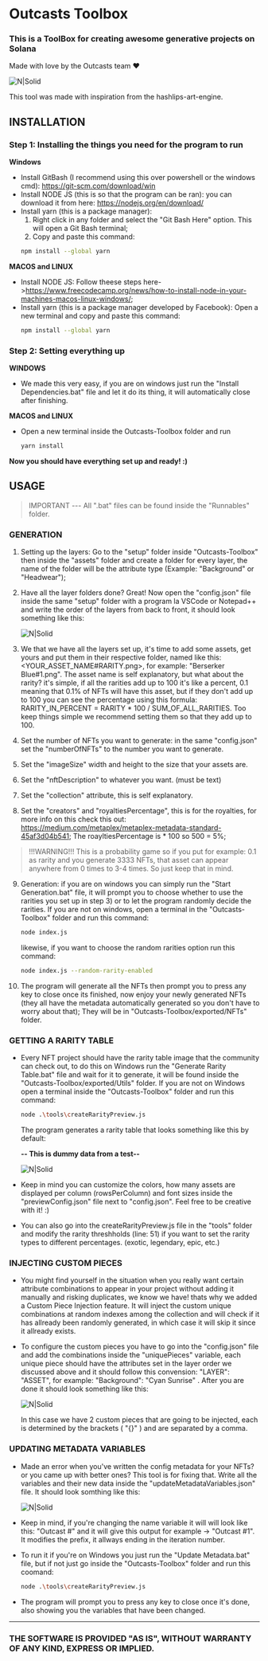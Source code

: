 # Outcasts Toolbox
### This is a ToolBox for creating awesome generative projects on Solana
Made with love by the Outcasts team ❤️

![N|Solid](https://raw.githubusercontent.com/OutcastsNFT/outcasts-toolbox/master/exampleImages/banner.jpeg?token=AWPD7XQYSZF2ISTMOQGUNMDBUPVAS)

This tool was made with inspiration from the hashlips-art-engine.
## INSTALLATION
### Step 1: Installing the things you need for the program to run
**Windows**
- Install GitBash (I recommend using this over powershell or the windows cmd): https://git-scm.com/download/win
- Install NODE JS (this is so that the program can be ran): you can download it from here: https://nodejs.org/en/download/
- Install yarn (this is a package manager): 
    1) Right click in any folder and select the "Git Bash Here" option. This will open a Git Bash terminal;
    2) Copy and paste this command:
    ```sh
    npm install --global yarn
    ```

**MACOS and LINUX**
- Install NODE JS: Follow theese steps here->https://www.freecodecamp.org/news/how-to-install-node-in-your-machines-macos-linux-windows/;
- Install yarn (this is a package manager developed by Facebook): Open a new terminal and copy and paste this command:
    ```sh
    npm install --global yarn
    ```

### Step 2: Setting everything up
**WINDOWS**
- We made this very easy, if you are on windows just run the "Install Dependencies.bat" file and let it do its thing, it will automatically close after finishing.

**MACOS and LINUX**
- Open a new terminal inside the Outcasts-Toolbox folder and run
    ```sh
    yarn install
    ```

**Now you should have everything set up and ready! :)**

## USAGE

> IMPORTANT --- All ".bat" files can be found inside the "Runnables" folder.

### GENERATION

1) Setting up the layers: Go to the "setup" folder inside "Outcasts-Toolbox" then inside the "assets" folder and create a folder for every layer, the name of the folder will be the attribute type (Example: "Background" or "Headwear");

2) Have all the layer folders done? Great! Now open the "config.json" file inside the same "setup" folder with a program la VSCode or Notepad++ and write the order of the layers from back to front,
	it should look something like this:

    ![N|Solid](https://raw.githubusercontent.com/OutcastsNFT/outcasts-toolbox/master/exampleImages/layersOrder.PNG?token=AWPD7XR46WKU3NTYHWN2VO3BUPVC2)

3) We that we have all the layers set up, it's time to add some assets, get yours and put them in their respective folder, named like this: <YOUR_ASSET_NAME#RARITY.png>, for example: "Berserker Blue#1.png".
	The asset name is self explanatory, but what about the rarity? it's simple, if all the rarities add up to 100 it's like a percent, 0.1 meaning that 0.1% of NFTs will have this asset, but if they don't add up to 100 you can see
	the percentage using this formula: RARITY_IN_PERCENT = RARITY * 100 / SUM_OF_ALL_RARITIES. Too keep things simple we recommend setting them so that they add up to 100.
	
4) Set the number of NFTs you want to generate: in the same "config.json" set the "numberOfNFTs" to the number you want to generate.

5) Set the "imageSize" width and height to the size that your assets are.

6) Set the "nftDescription" to whatever you want. (must be text)

7) Set the "collection" attribute, this is self explanatory.

8) Set the "creators" and "royaltiesPercentage", this is for the royalties, for more info on this check this out: https://medium.com/metaplex/metaplex-metadata-standard-45af3d04b541; The roayltiesPercentage is * 100 so 500 = 5%;

> !!!WARNING!!!
> 	This is a probability game so if you put for example: 0.1 as rarity and you generate 3333 NFTs, that asset can appear anywhere from 0 times to 3-4 times. So just keep that in mind.

9) Generation: if you are on windows you can simply run the "Start Generation.bat" file, it will prompt you to choose whether to use the rarities you set up in step 3) or to let the program randomly decide the rarities.
	If you are not on windows, open a terminal in the "Outcasts-Toolbox" folder and run this command:
	```sh
	node index.js
	```
	likewise, if you want to choose the random rarities option run this command:
	```sh
	node index.js --random-rarity-enabled
	```
	
10) The program will generate all the NFTs then prompt you to press any key to close once its finished, now enjoy your newly generated NFTs (they all have the metadata automatically generated so you don't have to worry about that); They will be in "Outcasts-Toolbox/exported/NFTs" folder.

### GETTING A RARITY TABLE
- Every NFT project should have the rarity table image that the community can check out, to do this on Windows run the "Generate Rarity Table.bat" file and wait for it to generate, it will be found inside the "Outcasts-Toolbox/exported/Utils" folder. If you are not on Windows open a terminal inside the "Outcasts-Toolbox" folder and run this command:
    ```sh
    node .\tools\createRarityPreview.js 
    ```
    The program generates a rarity table that looks something like this by default:

    **-- This is dummy data from a test--**

    ![N|Solid](https://raw.githubusercontent.com/OutcastsNFT/outcasts-toolbox/master/exampleImages/rarityPreview.png?token=AWPD7XVHS7DZG2ZSWFZFY53BUPVD2)
    
- Keep in mind you can customize the colors, how many assets are displayed per column (rowsPerColumn) and font sizes inside the "previewConfig.json" file next to "config.json". Feel free to be creative with it! :)
- You can also go into the createRarityPreview.js file in the "tools" folder and modify the rarity threshholds (line: 51) if you want to set the rarity types to different percentages. (exotic, legendary, epic, etc.)

### INJECTING CUSTOM PIECES

- You might find yourself in the situation when you really want certain attribute combinations to appear in your project without adding it manually and risking duplicates, we know we have! thats why we added a Custom Piece Injection feature. It will inject the custom unique combinations at random indexes among the collection and will check if it has allready been randomly generated, in which case it will skip it since it allready exists.
- To configure the custom pieces you have to go into the "config.json" file and add the combinations inside the "uniquePieces" variable, each unique piece should have the attributes set in the layer order we discussed above and it should follow this convension: "LAYER": "ASSET", for example:  "Background": "Cyan Sunrise" . After you are done it should look something like this:

    ![N|Solid](https://raw.githubusercontent.com/OutcastsNFT/outcasts-toolbox/master/exampleImages/uniqueInjections.PNG?token=AWPD7XV45W7VEJLE2FYRQG3BUPVE6)

    In this case we have 2 custom pieces that are going to be injected, each is determined by the brackets ( "{}" ) and are separated by a comma.

### UPDATING METADATA VARIABLES
- Made an error when you've written the config metadata for your NFTs? or you came up with better ones? This tool is for fixing that. Write all the variables and their new data inside the "updateMetadataVariables.json" file. 
    It should look somthing like this:

    ![N|Solid](https://raw.githubusercontent.com/OutcastsNFT/outcasts-toolbox/master/exampleImages/uniqueInjections.PNG?token=AWPD7XV45W7VEJLE2FYRQG3BUPVE6)

- Keep in mind, if you're changing the name variable it will will look like this: "Outcast #" and it will give this output for example -> "Outcast #1". It modifies the prefix, it allways ending in the iteration number.
- To run it if you're on Windows you just run the "Update Metadata.bat" file, but if not just go inside the "Outcasts-Toolbox" folder and run this coomand: 

    ```sh
    node .\tools\createRarityPreview.js 
    ```

- The program will prompt you to press any key to close once it's done, also showing you the variables that have been changed.

****
### THE SOFTWARE IS PROVIDED "AS IS", WITHOUT WARRANTY OF ANY KIND, EXPRESS OR IMPLIED.


